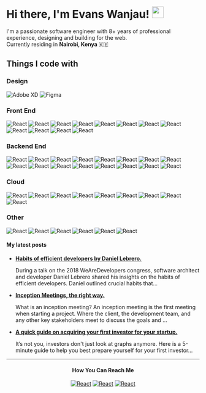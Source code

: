 <h1>Hi there, I'm Evans Wanjau! <img src="https://media.tenor.com/BxnjISc-LJgAAAAi/rocket-spaceship.gif" width="30"/></h1>


<p>I'm a passionate software engineer with 8+ years of professional experience, designing and building for the web.<br/> Currently residing in <b> Nairobi, Kenya</b> 🇰🇪</p>
<h2>Things I code with</h2>
<h3>Design</h3>
<p>
  <img alt="Adobe XD" src="https://img.shields.io/badge/Adobe%20XD-470137?style=for-the-badge&logo=Adobe%20XD&logoColor=#FF61F6" />
  <img alt="Figma" src="https://img.shields.io/badge/Figma-F24E1E?style=for-the-badge&logo=figma&logoColor=white" />
</p>
	
<h3>Front End </h3>
<p>
  <img alt="React" src="https://img.shields.io/badge/Bootstrap-563D7C?style=for-the-badge&logo=bootstrap&logoColor=white" />
  <img alt="React" src="https://img.shields.io/badge/Chakra--UI-319795?style=for-the-badge&logo=chakra-ui&logoColor=white" />
  <img alt="React" src="https://img.shields.io/badge/jQuery-0769AD?style=for-the-badge&logo=jquery&logoColor=white" />
  <img alt="React" src="https://img.shields.io/badge/Material%20UI-007FFF?style=for-the-badge&logo=mui&logoColor=white" />
  <img alt="React" src="https://img.shields.io/badge/React-20232A?style=for-the-badge&logo=react&logoColor=61DAFB" />
  <img alt="React" src="https://img.shields.io/badge/React_Router-CA4245?style=for-the-badge&logo=react-router&logoColor=white" />
  <img alt="React" src="https://img.shields.io/badge/Sass-CC6699?style=for-the-badge&logo=sass&logoColor=white" />
  <img alt="React" src="https://img.shields.io/badge/Tailwind_CSS-38B2AC?style=for-the-badge&logo=tailwind-css&logoColor=white" />
  <img alt="React" src="https://img.shields.io/badge/Vite-B73BFE?style=for-the-badge&logo=vite&logoColor=FFD62E" />
  <img alt="React" src="https://img.shields.io/badge/Webpack-8DD6F9?style=for-the-badge&logo=Webpack&logoColor=white" />
  <img alt="React" src="https://img.shields.io/badge/HTML5-E34F26?style=for-the-badge&logo=html5&logoColor=white" />
  <img alt="React" src="https://img.shields.io/badge/JavaScript-323330?style=for-the-badge&logo=javascript&logoColor=F7DF1E" /></p>
<p>
	
<h3>Backend End</h3>
<p>
  <img alt="React" src="https://img.shields.io/badge/Apollo%20GraphQL-311C87?&style=for-the-badge&logo=Apollo%20GraphQL&logoColor=white" />
  <img alt="React" src="https://img.shields.io/badge/chai-A30701?style=for-the-badge&logo=chai&logoColor=white" />
  <img alt="React" src="https://img.shields.io/badge/Express.js-000000?style=for-the-badge&logo=express&logoColor=white" />
  <img alt="React" src="https://img.shields.io/badge/fastify-202020?style=for-the-badge&logo=fastify&logoColor=white" />
  <img alt="React" src="https://img.shields.io/badge/GraphQl-E10098?style=for-the-badge&logo=graphql&logoColor=white" />
  <img alt="React" src="https://img.shields.io/badge/Node.js-339933?style=for-the-badge&logo=nodedotjs&logoColor=white" />
  <img alt="React" src="https://img.shields.io/badge/npm-CB3837?style=for-the-badge&logo=npm&logoColor=white" />
  <img alt="React" src="https://img.shields.io/badge/Postman-FF6C37?style=for-the-badge&logo=Postman&logoColor=white" />
  <img alt="React" src="https://img.shields.io/badge/json-5E5C5C?style=for-the-badge&logo=json&logoColor=white" />
  <img alt="React" src="https://img.shields.io/badge/MongoDB-4EA94B?style=for-the-badge&logo=mongodb&logoColor=white" />
  <img alt="React" src="https://img.shields.io/badge/MySQL-005C84?style=for-the-badge&logo=mysql&logoColor=white" />
  <img alt="React" src="https://img.shields.io/badge/PostgreSQL-316192?style=for-the-badge&logo=postgresql&logoColor=white" />
  <img alt="React" src="https://img.shields.io/badge/Supabase-181818?style=for-the-badge&logo=supabase&logoColor=white" />
  <img alt="React" src="https://img.shields.io/badge/TypeScript-007ACC?style=for-the-badge&logo=typescript&logoColor=white" />
  <img alt="React" src="https://img.shields.io/badge/PHP-777BB4?style=for-the-badge&logo=php&logoColor=white" /> 
  <img alt="React" src="https://img.shields.io/badge/VSCode-0078D4?style=for-the-badge&logo=visual%20studio%20code&logoColor=white" />
</p>	

<h3>Cloud</h3>
<p>
  <img alt="React" src="https://img.shields.io/badge/Amazon_AWS-FF9900?style=for-the-badge&logo=amazonaws&logoColor=white" />
  <img alt="React" src="https://img.shields.io/badge/circleci-343434?style=for-the-badge&logo=circleci&logoColor=white" />
  <img alt="React" src="https://img.shields.io/badge/travis_CI-3EAAAF?style=for-the-badge&logo=travisci&logoColor=white" />
  <img alt="React" src="https://img.shields.io/badge/Cloudflare-F38020?style=for-the-badge&logo=Cloudflare&logoColor=white" />
  <img alt="React" src="https://img.shields.io/badge/Digital_Ocean-0080FF?style=for-the-badge&logo=DigitalOcean&logoColor=white" />
  <img alt="React" src="https://img.shields.io/badge/GitHub_Actions-2088FF?style=for-the-badge&logo=github-actions&logoColor=white" />
  <img alt="React" src="https://img.shields.io/badge/Netlify-00C7B7?style=for-the-badge&logo=netlify&logoColor=white" />
  <img alt="React" src="https://img.shields.io/badge/Render-46E3B7?style=for-the-badge&logo=render&logoColor=white" />
  <img alt="React" src="https://img.shields.io/badge/Vercel-000000?style=for-the-badge&logo=vercel&logoColor=white" /></p>
<p>
	
<h3>Other</h3>
<p>
  <img alt="React" src="https://img.shields.io/badge/GIT-E44C30?style=for-the-badge&logo=git&logoColor=white" />
  <img alt="React" src="https://img.shields.io/badge/Ubuntu-E95420?style=for-the-badge&logo=ubuntu&logoColor=white" />
  <img alt="React" src="https://img.shields.io/badge/Linux-FCC624?style=for-the-badge&logo=linux&logoColor=black" />
  <img alt="React" src="https://img.shields.io/badge/Notion-000000?style=for-the-badge&logo=notion&logoColor=white" />
  <img alt="React" src="https://img.shields.io/badge/VSCode-0078D4?style=for-the-badge&logo=visual%20studio%20code&logoColor=white" />
  <img alt="React" src="https://img.shields.io/badge/VIM-%2311AB00.svg?&style=for-the-badge&logo=vim&logoColor=white" />
<p>
	
	
	
<h4>My latest posts</h4>
<ul>
  <li>
    <a href="https://medium.com/@evanswanjau/habits-of-efficient-developers-by-daniel-lebrero-7574c474b61f">
      <b>Habits of efficient developers by Daniel Lebrero.</b>
    </a>
    <p>During a talk on the 2018 WeAreDevelopers congress, software architect and developer Daniel Lebrero shared his insights on the habits of efficient developers. Daniel outlined crucial habits that...</p>
  </li>
  <li>
     <a href="https://medium.com/@evanswanjau/inception-meetings-the-right-way-e2c9e61d6381">
	<b>Inception Meetings, the right way.</b>
     </a>
     <p>What is an inception meeting? An inception meeting is the first meeting when starting a project. Where the client, the development team, and any other key stakeholders meet to discuss the goals and ...</p>
  </li>
  <li>
     <a href="https://medium.com/@evanswanjau/a-quick-guide-on-acquiring-your-first-investor-for-your-startup-ed3ffc38705f">
	<b>A quick guide on acquiring your first investor for your startup.</b>
     </a>
     <p>It’s not you, investors don't just look at graphs anymore. Here is a 5-minute guide to help you best prepare yourself for your first investor...</p>
  </li>
</ul>


------------
<h4 align="center">How You Can Reach Me</h4>
<p align="center">
  <a href="http://www.linkedin.com/in/evanswanjau"><img alt="React" src="https://img.shields.io/badge/LinkedIn-0077B5?style=for-the-badge&logo=linkedin&logoColor=white" /></a>
  <a href="https://twitter.com/evanswanjau"><img alt="React" src="https://img.shields.io/badge/Twitter-1DA1F2?style=for-the-badge&logo=twitter&logoColor=white" /></a>
  <a href="https://evanswanjau.netlify.app/"><img alt="React" src="https://img.shields.io/badge/website-000000?style=for-the-badge&logo=About.me&logoColor=white" /></a>
<p>
	

